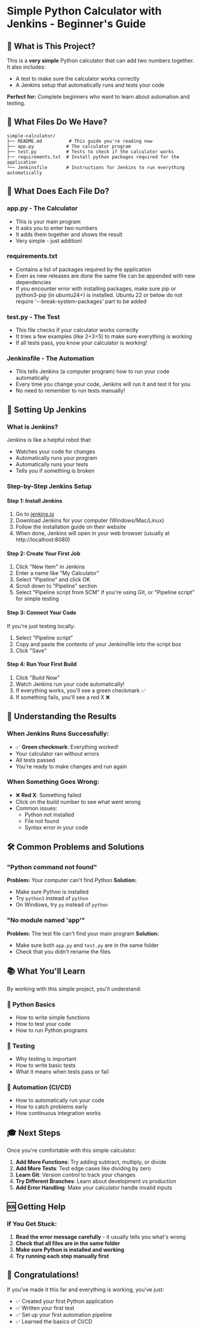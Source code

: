 # Simple Python Calculator with Jenkins - Beginner's Guide

## 🎯 What is This Project?

This is a **very simple** Python calculator that can add two numbers together. It also includes:
- A test to make sure the calculator works correctly
- A Jenkins setup that automatically runs and tests your code

**Perfect for:** Complete beginners who want to learn about automation and testing.

## 📁 What Files Do We Have?

```
simple-calculator/
├── README.md          # This guide you're reading now
├── app.py            # The calculator program
├── test.py           # Tests to check if the calculator works
├── requirements.txt  # Install python packages required for the application
└── Jenkinsfile       # Instructions for Jenkins to run everything automatically
```

## 🤔 What Does Each File Do?

### app.py - The Calculator
- This is your main program
- It asks you to enter two numbers
- It adds them together and shows the result
- Very simple - just addition!

### requirements.txt  
- Contains a list of packages required by the application
- Even as new releases are done the same file can be appended with new dependencies
- If you encounter error with installing packages, make sure pip or python3-pip (in ubuntu24+) is installed. Ubuntu 22 or below do not require '--break-system-packages' part to be added

### test.py - The Test
- This file checks if your calculator works correctly
- It tries a few examples (like 2+3=5) to make sure everything is working
- If all tests pass, you know your calculator is working!

### Jenkinsfile - The Automation
- This tells Jenkins (a computer program) how to run your code automatically
- Every time you change your code, Jenkins will run it and test it for you
- No need to remember to run tests manually!

## 🤖 Setting Up Jenkins

### What is Jenkins?
Jenkins is like a helpful robot that:
- Watches your code for changes
- Automatically runs your program
- Automatically runs your tests
- Tells you if something is broken

### Step-by-Step Jenkins Setup

#### Step 1: Install Jenkins
1. Go to [jenkins.io](https://jenkins.io)
2. Download Jenkins for your computer (Windows/Mac/Linux)
3. Follow the installation guide on their website
4. When done, Jenkins will open in your web browser (usually at http://localhost:8080)

#### Step 2: Create Your First Job
1. Click "New Item" in Jenkins
2. Enter a name like "My Calculator"
3. Select "Pipeline" and click OK
4. Scroll down to "Pipeline" section
5. Select "Pipeline script from SCM" if you're using Git, or "Pipeline script" for simple testing

#### Step 3: Connect Your Code
If you're just testing locally:
1. Select "Pipeline script"
2. Copy and paste the contents of your Jenkinsfile into the script box
3. Click "Save"

#### Step 4: Run Your First Build
1. Click "Build Now"
2. Watch Jenkins run your code automatically!
3. If everything works, you'll see a green checkmark ✅
4. If something fails, you'll see a red X ❌

## 📖 Understanding the Results

### When Jenkins Runs Successfully:
- ✅ **Green checkmark**: Everything worked!
- Your calculator ran without errors
- All tests passed
- You're ready to make changes and run again

### When Something Goes Wrong:
- ❌ **Red X**: Something failed
- Click on the build number to see what went wrong
- Common issues:
  - Python not installed
  - File not found
  - Syntax error in your code

## 🛠️ Common Problems and Solutions

### "Python command not found"
**Problem:** Your computer can't find Python
**Solution:** 
- Make sure Python is installed
- Try `python3` instead of `python`
- On Windows, try `py` instead of `python`

### "No module named 'app'"
**Problem:** The test file can't find your main program
**Solution:** 
- Make sure both `app.py` and `test.py` are in the same folder
- Check that you didn't rename the files

## 📚 What You'll Learn

By working with this simple project, you'll understand:

### 🐍 **Python Basics**
- How to write simple functions
- How to test your code
- How to run Python programs

### 🔧 **Testing**
- Why testing is important
- How to write basic tests
- What it means when tests pass or fail

### 🤖 **Automation (CI/CD)**
- How to automatically run your code
- How to catch problems early
- How continuous integration works

## 🎓 Next Steps

Once you're comfortable with this simple calculator:

1. **Add More Functions**: Try adding subtract, multiply, or divide
2. **Add More Tests**: Test edge cases like dividing by zero
3. **Learn Git**: Version control to track your changes
4. **Try Different Branches**: Learn about development vs production
5. **Add Error Handling**: Make your calculator handle invalid inputs

## 🆘 Getting Help

### If You Get Stuck:
1. **Read the error message carefully** - it usually tells you what's wrong
2. **Check that all files are in the same folder**
3. **Make sure Python is installed and working**
4. **Try running each step manually first**

## 🎉 Congratulations!

If you've made it this far and everything is working, you've just:
- ✅ Created your first Python application
- ✅ Written your first test
- ✅ Set up your first automation pipeline
- ✅ Learned the basics of CI/CD
